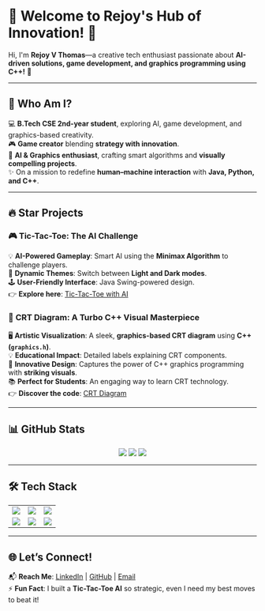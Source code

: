 # 🚀 Welcome to Rejoy's Hub of Innovation! 👾  


Hi, I'm **Rejoy V Thomas**—a creative tech enthusiast passionate about **AI-driven solutions, game development, and graphics programming using C++!** 🌟  

---

## 🌟 Who Am I?  
💻 **B.Tech CSE 2nd-year student**, exploring AI, game development, and graphics-based creativity.  
🎮 **Game creator** blending **strategy with innovation**.  
🧠 **AI & Graphics enthusiast**, crafting smart algorithms and **visually compelling projects**.  
✨ On a mission to redefine **human–machine interaction** with **Java, Python, and C++**.  

---

## 🔥 Star Projects  

### 🎮 **Tic-Tac-Toe: The AI Challenge**  
💡 **AI-Powered Gameplay**: Smart AI using the **Minimax Algorithm** to challenge players.  
🎨 **Dynamic Themes**: Switch between **Light and Dark modes**.  
🕹️ **User-Friendly Interface**: Java Swing-powered design.  
👉 **Explore here**: [Tic-Tac-Toe with AI](https://github.com/Rejoy12/TicTacToe-AI)  

### 📡 **CRT Diagram: A Turbo C++ Visual Masterpiece**  
🖥️ **Artistic Visualization**: A sleek, **graphics-based CRT diagram** using **C++ (`graphics.h`)**.  
💡 **Educational Impact**: Detailed labels explaining CRT components.  
🎨 **Innovative Design**: Captures the power of C++ graphics programming with **striking visuals**.  
📚 **Perfect for Students**: An engaging way to learn CRT technology.  
👉 **Discover the code**: [CRT Diagram](https://github.com/Rejoy12/CRT-Diagram)  

---

## 📊 GitHub Stats  
<div align="center">
  <img src="https://github-readme-stats.vercel.app/api?username=Rejoy12&show_icons=true&theme=radical" />
  <img src="https://github-readme-stats.vercel.app/api/top-langs/?username=Rejoy12&layout=compact&theme=radical" />
  <img src="https://streak-stats.demolab.com/?user=Rejoy12&theme=radical" />
</div>

---

## 🛠️ Tech Stack  

<table align="center">
  <tr>
    <td><img src="https://img.shields.io/badge/Java-%23ED8B00.svg?style=for-the-badge&logo=java&logoColor=white"></td>
    <td><img src="https://img.shields.io/badge/Python-%2314354C.svg?style=for-the-badge&logo=python&logoColor=white"></td>
    <td><img src="https://img.shields.io/badge/C++-%2300599C.svg?style=for-the-badge&logo=c%2b%2b&logoColor=white"></td>
  </tr>
  <tr>
    <td><img src="https://img.shields.io/badge/HTML-%23E34F26.svg?style=for-the-badge&logo=html5&logoColor=white"></td>
    <td><img src="https://img.shields.io/badge/CSS-%231572B6.svg?style=for-the-badge&logo=css3&logoColor=white"></td>
    <td><img src="https://img.shields.io/badge/JavaScript-%23F7DF1E.svg?style=for-the-badge&logo=javascript&logoColor=black"></td>
  </tr>
</table>

---

## 🌐 Let’s Connect!  
📬 **Reach Me**: [LinkedIn](https://www.linkedin.com/in/rejoythomas) | [GitHub](https://github.com/Rejoy12) | [Email](mailto:rejoyvthomas@example.com)  
⚡ **Fun Fact**: I built a **Tic-Tac-Toe AI** so strategic, even I need my best moves to beat it!  

